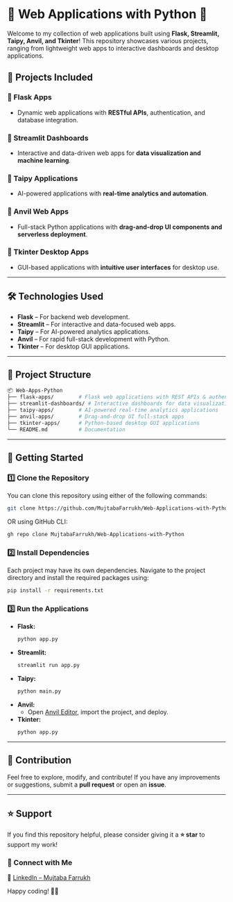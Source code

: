 # 🚀 Web Applications with Python 🐍  

Welcome to my collection of web applications built using **Flask, Streamlit, Taipy, Anvil, and Tkinter**! This repository showcases various projects, ranging from lightweight web apps to interactive dashboards and desktop applications.  

## 📌 Projects Included  

### 🔹 Flask Apps  
- Dynamic web applications with **RESTful APIs**, authentication, and database integration.  

### 🔹 Streamlit Dashboards  
- Interactive and data-driven web apps for **data visualization and machine learning**.  

### 🔹 Taipy Applications  
- AI-powered applications with **real-time analytics and automation**.  

### 🔹 Anvil Web Apps  
- Full-stack Python applications with **drag-and-drop UI components and serverless deployment**.  

### 🔹 Tkinter Desktop Apps  
- GUI-based applications with **intuitive user interfaces** for desktop use.  

---

## 🛠️ Technologies Used  
- **Flask** – For backend web development.  
- **Streamlit** – For interactive and data-focused web apps.  
- **Taipy** – For AI-powered analytics applications.  
- **Anvil** – For rapid full-stack development with Python.  
- **Tkinter** – For desktop GUI applications.  

---

## 📂 Project Structure  
```bash
📦 Web-Apps-Python
├── flask-apps/        # Flask web applications with REST APIs & authentication
├── streamlit-dashboards/ # Interactive dashboards for data visualization
├── taipy-apps/        # AI-powered real-time analytics applications
├── anvil-apps/        # Drag-and-drop UI full-stack apps
├── tkinter-apps/      # Python-based desktop GUI applications
└── README.md          # Documentation
```  

---

## 🚀 Getting Started  

### 1️⃣ Clone the Repository  
You can clone this repository using either of the following commands:  
```bash
git clone https://github.com/MujtabaFarrukh/Web-Applications-with-Python.git
```  
OR using GitHub CLI:  
```bash
gh repo clone MujtabaFarrukh/Web-Applications-with-Python
```  

### 2️⃣ Install Dependencies  
Each project may have its own dependencies. Navigate to the project directory and install the required packages using:  
```bash
pip install -r requirements.txt
```  

### 3️⃣ Run the Applications  
- **Flask:**  
  ```bash
  python app.py
  ```  
- **Streamlit:**  
  ```bash
  streamlit run app.py
  ```  
- **Taipy:**  
  ```bash
  python main.py
  ```  
- **Anvil:**  
  - Open [Anvil Editor](https://anvil.works/), import the project, and deploy.  
- **Tkinter:**  
  ```bash
  python app.py
  ```  

---

## 🎯 Contribution  
Feel free to explore, modify, and contribute! If you have any improvements or suggestions, submit a **pull request** or open an **issue**.  

---

## ⭐ Support  
If you find this repository helpful, please consider giving it a **⭐ star** to support my work!  

### 📌 Connect with Me  
🔗 [LinkedIn – Mujtaba Farrukh](https://www.linkedin.com/in/mujtabafarrukh)  

Happy coding! 🚀🎉  
